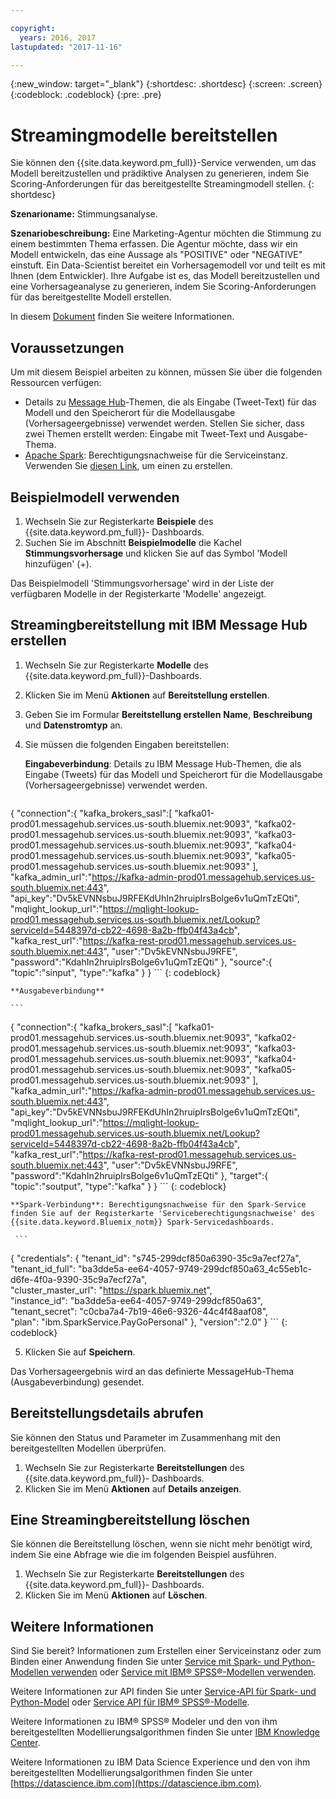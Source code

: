 ```yaml
---

copyright:
  years: 2016, 2017
lastupdated: "2017-11-16"

---
```


{:new_window: target="_blank"}
{:shortdesc: .shortdesc}
{:screen: .screen}
{:codeblock: .codeblock}
{:pre: .pre}

# Streamingmodelle bereitstellen

Sie können den {{site.data.keyword.pm_full}}-Service verwenden, um das Modell bereitzustellen und
prädiktive Analysen zu generieren, indem Sie Scoring-Anforderungen für das bereitgestellte Streamingmodell stellen.
{: shortdesc}

**Szenarioname:** Stimmungsanalyse.

**Szenariobeschreibung:** Eine Marketing-Agentur möchten die
Stimmung zu einem bestimmten Thema erfassen. Die Agentur möchte, dass wir ein
Modell entwickeln, das eine Aussage als "POSITIVE" oder
"NEGATIVE" einstuft. Ein Data-Scientist bereitet ein Vorhersagemodell vor und teilt es mit Ihnen (dem Entwickler). Ihre Aufgabe ist es, das Modell bereitzustellen und eine
Vorhersageanalyse zu generieren, indem Sie Scoring-Anforderungen für
das bereitgestellte Modell erstellen.

In diesem [Dokument](https://github.com/pmservice/tweet-sentiment-prediction) finden Sie weitere Informationen.

## Voraussetzungen

Um mit diesem Beispiel arbeiten zu können, müssen Sie über die folgenden Ressourcen verfügen:

* Details zu [Message Hub](https://console.bluemix.net/catalog/services/message-hub)-Themen, die als Eingabe (Tweet-Text) für das Modell und den Speicherort für die Modellausgabe (Vorhersageergebnisse) verwendet werden. Stellen Sie sicher, dass zwei Themen erstellt werden: Eingabe mit Tweet-Text und Ausgabe-Thema.
* [Apache Spark](https://console.bluemix.net/catalog/services/apache-spark): Berechtigungsnachweise für die Serviceinstanz. Verwenden Sie [diesen Link](https://console.bluemix.net/catalog/services/apache-spark), um einen zu erstellen.


## Beispielmodell verwenden

1. Wechseln Sie zur Registerkarte **Beispiele** des {{site.data.keyword.pm_full}}-
   Dashboards.
2. Suchen Sie im Abschnitt **Beispielmodelle** die Kachel **Stimmungsvorhersage**
   und klicken Sie auf das Symbol 'Modell hinzufügen' (+).

Das Beispielmodell 'Stimmungsvorhersage' wird in der Liste
der verfügbaren Modelle in der Registerkarte 'Modelle' angezeigt.


## Streamingbereitstellung mit IBM Message Hub erstellen

1.  Wechseln Sie zur Registerkarte **Modelle** des {{site.data.keyword.pm_full}}-Dashboards.
2.  Klicken Sie im Menü **Aktionen** auf **Bereitstellung erstellen**.
3.  Geben Sie im Formular **Bereitstellung erstellen** **Name**, **Beschreibung** und **Datenstromtyp** an.
4.  Sie müssen die folgenden Eingaben bereitstellen:

    **Eingabeverbindung**: Details zu IBM Message Hub-Themen, die als Eingabe (Tweets) für das Modell und Speicherort für die Modellausgabe (Vorhersageergebnisse) verwendet werden.

    ```
  {
     "connection":{
        "kafka_brokers_sasl":[
           "kafka01-prod01.messagehub.services.us-south.bluemix.net:9093",
         "kafka02-prod01.messagehub.services.us-south.bluemix.net:9093",
         "kafka03-prod01.messagehub.services.us-south.bluemix.net:9093",
         "kafka04-prod01.messagehub.services.us-south.bluemix.net:9093",
         "kafka05-prod01.messagehub.services.us-south.bluemix.net:9093"
        ],
      "kafka_admin_url":"https://kafka-admin-prod01.messagehub.services.us-south.bluemix.net:443",
      "api_key":"Dv5kEVNNsbuJ9RFEKdUhIn2hruipIrsBolge6v1uQmTzEQti",
      "mqlight_lookup_url":"https://mqlight-lookup-prod01.messagehub.services.us-south.bluemix.net/Lookup?serviceId=5448397d-cb22-4698-8a2b-ffb04f43a4cb",
      "kafka_rest_url":"https://kafka-rest-prod01.messagehub.services.us-south.bluemix.net:443",
      "user":"Dv5kEVNNsbuJ9RFE",
      "password":"KdahIn2hruipIrsBolge6v1uQmTzEQti"
     },
   "source":{
        "topic":"sinput",
         "type":"kafka"
      }
  }
    ```
    {: codeblock}

    **Ausgabeverbindung**

    ```
 {
    "connection":{
       "kafka_brokers_sasl":[
          "kafka01-prod01.messagehub.services.us-south.bluemix.net:9093",
         "kafka02-prod01.messagehub.services.us-south.bluemix.net:9093",
         "kafka03-prod01.messagehub.services.us-south.bluemix.net:9093",
         "kafka04-prod01.messagehub.services.us-south.bluemix.net:9093",
         "kafka05-prod01.messagehub.services.us-south.bluemix.net:9093"
       ],
      "kafka_admin_url":"https://kafka-admin-prod01.messagehub.services.us-south.bluemix.net:443",
      "api_key":"Dv5kEVNNsbuJ9RFEKdUhIn2hruipIrsBolge6v1uQmTzEQti",
      "mqlight_lookup_url":"https://mqlight-lookup-prod01.messagehub.services.us-south.bluemix.net/Lookup?serviceId=5448397d-cb22-4698-8a2b-ffb04f43a4cb",
      "kafka_rest_url":"https://kafka-rest-prod01.messagehub.services.us-south.bluemix.net:443",
      "user":"Dv5kEVNNsbuJ9RFE",
      "password":"KdahIn2hruipIrsBolge6v1uQmTzEQti"
    },
   "target":{
       "topic":"soutput",
         "type":"kafka"
      }
 }
    ```
    {: codeblock}

    **Spark-Verbindung**: Berechtigungsnachweise für den Spark-Service finden Sie auf der Registerkarte 'Serviceberechtigungsnachweise' des {{site.data.keyword.Bluemix_notm}} Spark-Servicedashboards.

     ```
{
     "credentials": {
       "tenant_id": "s745-299dcf850a6390-35c9a7ecf27a",  
      "tenant_id_full": "ba3dde5a-ee64-4057-9749-299dcf850a63_4c55eb1c-d6fe-4f0a-9390-35c9a7ecf27a",  
      "cluster_master_url": "https://spark.bluemix.net",  
      "instance_id": "ba3dde5a-ee64-4057-9749-299dcf850a63",  
      "tenant_secret": "c0cba7a4-7b19-46e6-9326-44c4f48aaf08",  
      "plan": "ibm.SparkService.PayGoPersonal"
     },
         "version":"2.0"
}
     ```
     {: codeblock}

5. Klicken Sie auf **Speichern**.

Das Vorhersageergebnis wird an das definierte MessageHub-Thema (Ausgabeverbindung) gesendet.

## Bereitstellungsdetails abrufen

Sie können den Status und Parameter im Zusammenhang mit den bereitgestellten Modellen überprüfen.

1. Wechseln Sie zur Registerkarte **Bereitstellungen** des {{site.data.keyword.pm_full}}-
   Dashboards.
2. Klicken Sie im Menü **Aktionen** auf **Details anzeigen**.

## Eine Streamingbereitstellung löschen

Sie können die Bereitstellung löschen, wenn sie nicht mehr benötigt wird, indem Sie eine
Abfrage wie die im folgenden Beispiel ausführen.

1. Wechseln Sie zur Registerkarte **Bereitstellungen** des {{site.data.keyword.pm_full}}-
   Dashboards.
2. Klicken Sie im Menü **Aktionen** auf **Löschen**.

## Weitere Informationen

Sind Sie bereit? Informationen zum Erstellen einer Serviceinstanz oder zum Binden
einer Anwendung finden Sie unter [Service mit Spark- und Python-Modellen verwenden](using_pm_service_dsx.html) oder
[Service mit IBM® SPSS®-Modellen verwenden](using_pm_service.html).

Weitere Informationen zur API finden Sie unter [Service-API für Spark- und Python-Model](pm_service_api_spark.html) oder [Service
API für IBM® SPSS®-Modelle](pm_service_api_spss.html).

Weitere Informationen zu IBM® SPSS® Modeler und den von ihm bereitgestellten Modellierungsalgorithmen
finden Sie unter [IBM Knowledge Center](https://www.ibm.com/support/knowledgecenter/SS3RA7).

Weitere Informationen zu IBM Data Science Experience und den von ihm bereitgestellten
Modellierungsalgorithmen finden Sie unter [https://datascience.ibm.com](https://datascience.ibm.com).
